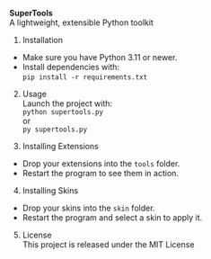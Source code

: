 **SuperTools**  
A lightweight, extensible Python toolkit  

1. Installation  
- Make sure you have Python 3.11 or newer.  
- Install dependencies with:  
  `pip install -r requirements.txt`

2. Usage  
Launch the project with:  
`python supertools.py`  
or  
`py supertools.py`

3. Installing Extensions  
- Drop your extensions into the `tools` folder.  
- Restart the program to see them in action.

4. Installing Skins  
- Drop your skins into the `skin` folder.  
- Restart the program and select a skin to apply it.

5. License  
This project is released under the MIT License
